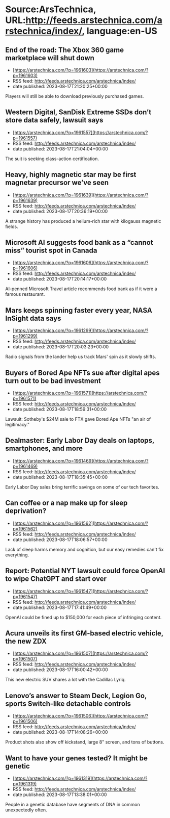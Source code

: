 # Source:ArsTechnica, URL:http://feeds.arstechnica.com/arstechnica/index/, language:en-US

## End of the road: The Xbox 360 game marketplace will shut down
 - [https://arstechnica.com/?p=1961603](https://arstechnica.com/?p=1961603)
 - RSS feed: http://feeds.arstechnica.com/arstechnica/index/
 - date published: 2023-08-17T21:20:25+00:00

Players will still be able to download previously purchased games.

## Western Digital, SanDisk Extreme SSDs don’t store data safely, lawsuit says
 - [https://arstechnica.com/?p=1961557](https://arstechnica.com/?p=1961557)
 - RSS feed: http://feeds.arstechnica.com/arstechnica/index/
 - date published: 2023-08-17T21:04:04+00:00

The suit is seeking class-action certification.

## Heavy, highly magnetic star may be first magnetar precursor we’ve seen
 - [https://arstechnica.com/?p=1961639](https://arstechnica.com/?p=1961639)
 - RSS feed: http://feeds.arstechnica.com/arstechnica/index/
 - date published: 2023-08-17T20:36:19+00:00

A strange history has produced a helium-rich star with kilogauss magnetic fields.

## Microsoft AI suggests food bank as a “cannot miss” tourist spot in Canada
 - [https://arstechnica.com/?p=1961606](https://arstechnica.com/?p=1961606)
 - RSS feed: http://feeds.arstechnica.com/arstechnica/index/
 - date published: 2023-08-17T20:14:17+00:00

AI-penned Microsoft Travel article recommends food bank as if it were a famous restaurant.

## Mars keeps spinning faster every year, NASA InSight data says
 - [https://arstechnica.com/?p=1961299](https://arstechnica.com/?p=1961299)
 - RSS feed: http://feeds.arstechnica.com/arstechnica/index/
 - date published: 2023-08-17T20:03:23+00:00

Radio signals from the lander help us track Mars' spin as it slowly shifts.

## Buyers of Bored Ape NFTs sue after digital apes turn out to be bad investment
 - [https://arstechnica.com/?p=1961571](https://arstechnica.com/?p=1961571)
 - RSS feed: http://feeds.arstechnica.com/arstechnica/index/
 - date published: 2023-08-17T18:59:31+00:00

Lawsuit: Sotheby's $24M sale to FTX gave Bored Ape NFTs "an air of legitimacy."

## Dealmaster: Early Labor Day deals on laptops, smartphones, and more
 - [https://arstechnica.com/?p=1961469](https://arstechnica.com/?p=1961469)
 - RSS feed: http://feeds.arstechnica.com/arstechnica/index/
 - date published: 2023-08-17T18:35:45+00:00

Early Labor Day sales bring terrific savings on some of our tech favorites.

## Can coffee or a nap make up for sleep deprivation?
 - [https://arstechnica.com/?p=1961562](https://arstechnica.com/?p=1961562)
 - RSS feed: http://feeds.arstechnica.com/arstechnica/index/
 - date published: 2023-08-17T18:06:57+00:00

Lack of sleep harms memory and cognition, but our easy remedies can't fix everything.

## Report: Potential NYT lawsuit could force OpenAI to wipe ChatGPT and start over
 - [https://arstechnica.com/?p=1961547](https://arstechnica.com/?p=1961547)
 - RSS feed: http://feeds.arstechnica.com/arstechnica/index/
 - date published: 2023-08-17T17:41:49+00:00

OpenAI could be fined up to $150,000 for each piece of infringing content.

## Acura unveils its first GM-based electric vehicle, the new ZDX
 - [https://arstechnica.com/?p=1961507](https://arstechnica.com/?p=1961507)
 - RSS feed: http://feeds.arstechnica.com/arstechnica/index/
 - date published: 2023-08-17T16:00:42+00:00

This new electric SUV shares a lot with the Cadillac Lyriq.

## Lenovo’s answer to Steam Deck, Legion Go, sports Switch-like detachable controls
 - [https://arstechnica.com/?p=1961506](https://arstechnica.com/?p=1961506)
 - RSS feed: http://feeds.arstechnica.com/arstechnica/index/
 - date published: 2023-08-17T14:08:26+00:00

Product shots also show off kickstand, large 8" screen, and tons of buttons.

## Want to have your genes tested? It might be genetic
 - [https://arstechnica.com/?p=1961319](https://arstechnica.com/?p=1961319)
 - RSS feed: http://feeds.arstechnica.com/arstechnica/index/
 - date published: 2023-08-17T13:38:01+00:00

People in a genetic database have segments of DNA in common unexpectedly often.

